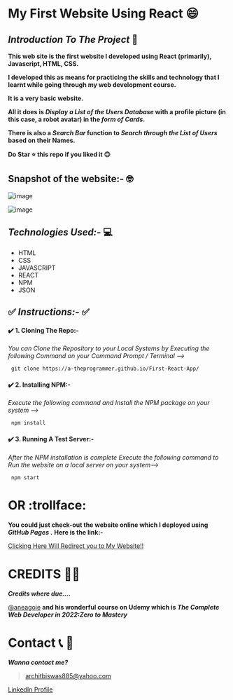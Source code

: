 # My First Website Using React 😄

## ***Introduction To The Project*** 📢

**This web site is the first website I developed using React (primarily), Javascript, HTML, CSS.**

**I developed this as means for practicing the skills and technology that I learnt while going through my web development course.**

**It is a very basic website.**

**All it does is _Display a List of the Users Database_ with a profile picture (in this case, a robot avatar) in the _form of Cards_.**

**There is also a _Search Bar_ function to _Search through the List of Users_ based on their Names.**

**Do Star ⭐ this repo if you liked it 🙃**

## **Snapshot of the website:-** 🤓

![image](https://user-images.githubusercontent.com/63384741/149147404-7476440a-4c67-4aed-8949-880e89126e3a.png)


![image](https://user-images.githubusercontent.com/63384741/149147564-d3a3a79b-35bb-4578-825e-73f4ed61e445.png)




## ***Technologies Used:-*** 💻
* HTML     
* CSS
* JAVASCRIPT
* REACT
* NPM
* JSON

## ✅ ***Instructions:-*** ✅

#### ✔️ 1. Cloning The Repo:-
         
   _You can Clone the Repository to your Local Systems by Executing the following Command on your Command Prompt / Terminal -->_
   
     git clone https://a-theprogrammer.github.io/First-React-App/
     
   
#### ✔️ 2. Installing NPM:-
         
   _Execute the following command and Install the NPM package on your system -->_
     
     npm install
     
  
#### ✔️ 3. Running A Test Server:-
         
   _After the NPM installation is complete Execute the following command to Run the website on a local server on your system-->_
     
     npm start
     
# OR :trollface:

**You could just check-out the website online which I deployed using _GitHub Pages_ .**
  **Here is the link:-** 
   
   [Clicking Here Will Redirect you to My Website!!](https://a-theprogrammer.github.io/First-React-App/)
   
# CREDITS 🙇‍♂️

***Credits where due....***

[@aneagoie](https://github.com/aneagoie)  **and his wonderful course on Udemy which is _The Complete Web Developer in 2022:Zero to Mastery_**

# Contact 📞 📧
***Wanna contact me?***
>architbiswas885@yahoo.com

[LinkedIn Profile](https://www.linkedin.com/in/archit-biswas/)
                                                            
